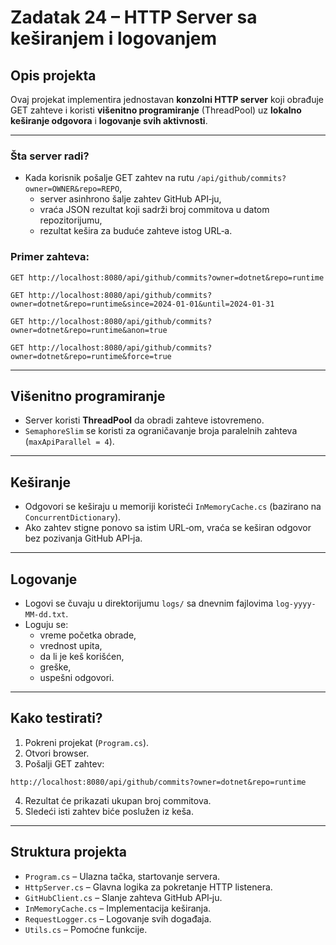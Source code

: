 # Zadatak 24 – HTTP Server sa keširanjem i logovanjem

## Opis projekta

Ovaj projekat implementira jednostavan **konzolni HTTP server** koji obrađuje GET zahteve i koristi **višenitno programiranje** (ThreadPool) uz **lokalno keširanje odgovora** i **logovanje svih aktivnosti**.

---

### Šta server radi?

- Kada korisnik pošalje GET zahtev na rutu `/api/github/commits?owner=OWNER&repo=REPO`,
  - server asinhrono šalje zahtev GitHub API‑ju,
  - vraća JSON rezultat koji sadrži broj commitova u datom repozitorijumu,
  - rezultat kešira za buduće zahteve istog URL‑a.

### Primer zahteva:
```http
GET http://localhost:8080/api/github/commits?owner=dotnet&repo=runtime
```
```http
GET http://localhost:8080/api/github/commits?owner=dotnet&repo=runtime&since=2024-01-01&until=2024-01-31
```

```http
GET http://localhost:8080/api/github/commits?owner=dotnet&repo=runtime&anon=true
```

```http
GET http://localhost:8080/api/github/commits?owner=dotnet&repo=runtime&force=true
```

---

## Višenitno programiranje

- Server koristi **ThreadPool** da obradi zahteve istovremeno.
- `SemaphoreSlim` se koristi za ograničavanje broja paralelnih zahteva (`maxApiParallel = 4`).

---

## Keširanje

- Odgovori se keširaju u memoriji koristeći `InMemoryCache.cs` (bazirano na `ConcurrentDictionary`).
- Ako zahtev stigne ponovo sa istim URL‑om, vraća se keširan odgovor bez pozivanja GitHub API‑ja.

---

## Logovanje

- Logovi se čuvaju u direktorijumu `logs/` sa dnevnim fajlovima `log-yyyy-MM-dd.txt`.
- Loguju se:
  - vreme početka obrade,
  - vrednost upita,
  - da li je keš korišćen,
  - greške,
  - uspešni odgovori.

---

## Kako testirati?

1. Pokreni projekat (`Program.cs`).
2. Otvori browser.
3. Pošalji GET zahtev:
```http
http://localhost:8080/api/github/commits?owner=dotnet&repo=runtime
```
4. Rezultat će prikazati ukupan broj commitova.
5. Sledeći isti zahtev biće poslužen iz keša.

---

## Struktura projekta

- `Program.cs` – Ulazna tačka, startovanje servera.
- `HttpServer.cs` – Glavna logika za pokretanje HTTP listenera.
- `GitHubClient.cs` – Slanje zahteva GitHub API‑ju.
- `InMemoryCache.cs` – Implementacija keširanja.
- `RequestLogger.cs` – Logovanje svih događaja.
- `Utils.cs` – Pomoćne funkcije.

